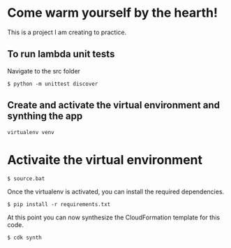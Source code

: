 
# Come warm yourself by the hearth!

This is a project I am creating to practice.

## To run lambda unit tests
Navigate to the src folder
```
$ python -m unittest discover
```

## Create and activate the virtual environment and synthing the app

```
virtualenv venv
```
# Activaite the virtual environment
```
$ source.bat
```

Once the virtualenv is activated, you can install the required dependencies.

```
$ pip install -r requirements.txt
```

At this point you can now synthesize the CloudFormation template for this code.

```
$ cdk synth
```